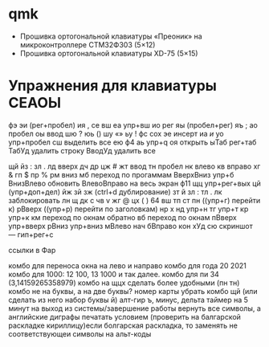 # qmk
- Прошивка ортогональной клавиатуры «Преоник» на микроконтроллере СТМ32Ф303 (5×12)
- Прошивка ортогональной клавиатуры XD-75 (5×15)
# Упражнения для клавиатуры СЕАОЫ

фэ 
эи (рег+пробел)
ия ,
се вш
еа упр+вш
ио рег
яы (пробел+рег)
яъ ;
ао пробел
оы ввод
шю ?
юь ()
шу «»
ьу !
фс сох
эе инсерт
иа _и_
уо упр+пробел
сш выделить все
ею ф4
аь упр+q
оя открыть
ыТаб рег+таб
ТабУд удалить строку
ВводУд удалить все

щй
йз : 
зл . 
лд вверх
дч др
цж #
жт ввод
тн пробел
нк влево
кв вправо
хг &
гп $
пр %
рм вниз
мб переход по прогаммам
ВверхВниз упр+б
ВнизВлево обновить
ВлевоВправо на весь экран ф11
щц упр+рег+вых
цй (упр+доп+дел)
йж
зй 
зж (ctrl+d дублирование)
зт й
зл :
тл . 
лк заблокировать
лн щ
дк c 
чв v
жг @
цх ( )
64 вш
тп ст
пн ((упр+г) перейти к)
рВверх ((упр+р) перейти по заголовкам)
нр х
нд упр+н
тг упр+т
кр упр+к
км переход по окнам обратно
вб переход по окнам
пВверх упр+вверх
рВниз упр+вниз
мВлево нач
бВправо кон
хУд
сю скриншот — гип+рег+с

ссылки в Фар

комбо для переноса окна на лево и направо
комбо для года 20 2021
комбо для 1000: 12 100, 13 1000 и так далее.
комбо для пи 34 (3,14159265358979)
комбо на щцх сделать более удобными (пн тн)
комбо не на буквы, а на две буквы?
номер карты
убрать комбо щй (или сделать из него набор буквы й)
алт-гир ъ, минус, дельта
таймер на 5 минут на выход из системы/завершение работы
вернуть все символы, а английские диграфы печатать условием (проверить на балгарской раскладке кириллицу)если болгарская раскладка, то заменять не соответствующеи символы на альт-коды

